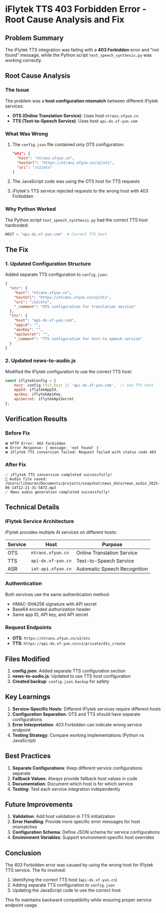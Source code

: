 # iFlytek TTS 403 Forbidden Error - Root Cause Analysis and Fix

## Problem Summary

The iFlytek TTS integration was failing with a **403 Forbidden** error and "not found" message, while the Python script `text_speech_synthesis.py` was working correctly.

## Root Cause Analysis

### The Issue
The problem was a **host configuration mismatch** between different iFlytek services:

- **OTS (Online Translation Service)**: Uses host `ntrans.xfyun.cn`
- **TTS (Text-to-Speech Service)**: Uses host `api-dx.xf-yun.com`

### What Was Wrong
1. The `config.json` file contained only OTS configuration:
   ```json
   "ots": {
     "host": "ntrans.xfyun.cn",
     "hostUrl": "https://ntrans.xfyun.cn/v2/ots",
     "uri": "/v2/ots"
   }
   ```

2. The JavaScript code was using the OTS host for TTS requests
3. iFlytek's TTS service rejected requests to the wrong host with 403 Forbidden

### Why Python Worked
The Python script `text_speech_synthesis.py` had the correct TTS host hardcoded:
```python
HOST = "api-dx.xf-yun.com"  # Correct TTS host
```

## The Fix

### 1. Updated Configuration Structure
Added separate TTS configuration to `config.json`:
```json
{
  "ots": {
    "host": "ntrans.xfyun.cn",
    "hostUrl": "https://ntrans.xfyun.cn/v2/ots",
    "uri": "/v2/ots",
    "_comment": "OTS configuration for translation service"
  },
  "tts": {
    "host": "api-dx.xf-yun.com",
    "appid": "",
    "apiKey": "",
    "apiSecret": "",
    "_comment": "TTS configuration for text-to-speech service"
  }
}
```

### 2. Updated news-to-audio.js
Modified the iFlytek configuration to use the correct TTS host:
```javascript
const iflytekConfig = {
    host: config.tts?.host || 'api-dx.xf-yun.com',  // Use TTS host
    appId: iflytekAppId,
    apiKey: iflytekApiKey,
    apiSecret: iflytekApiSecret
};
```

## Verification Results

### Before Fix
```
❌ HTTP Error: 403 Forbidden
❌ Error Response: { message: 'not found' }
❌ iFlytek TTS conversion failed: Request failed with status code 403
```

### After Fix
```
✅ iFlytek TTS conversion completed successfully!
🎵 Audio file saved: /Users/lihaoran/Documents/projects/snapshot/news_data/news_audio_2025-06-14T12-21-31-587Z.mp3
✅ News audio generation completed successfully!
```

## Technical Details

### iFlytek Service Architecture
iFlytek provides multiple AI services on different hosts:

| Service | Host | Purpose |
|---------|------|----------|
| OTS | `ntrans.xfyun.cn` | Online Translation Service |
| TTS | `api-dx.xf-yun.cn` | Text-to-Speech Service |
| ASR | `iat-api.xfyun.cn` | Automatic Speech Recognition |

### Authentication
Both services use the same authentication method:
- HMAC-SHA256 signature with API secret
- Base64 encoded authorization header
- Same app ID, API key, and API secret

### Request Endpoints
- **OTS**: `https://ntrans.xfyun.cn/v2/ots`
- **TTS**: `https://api-dx.xf-yun.cn/v1/private/dts_create`

## Files Modified

1. **config.json**: Added separate TTS configuration section
2. **news-to-audio.js**: Updated to use TTS host configuration
3. **Created backup**: `config.json.backup` for safety

## Key Learnings

1. **Service-Specific Hosts**: Different iFlytek services require different hosts
2. **Configuration Separation**: OTS and TTS should have separate configurations
3. **Error Interpretation**: 403 Forbidden can indicate wrong service endpoint
4. **Testing Strategy**: Compare working implementations (Python vs JavaScript)

## Best Practices

1. **Separate Configurations**: Keep different service configurations separate
2. **Fallback Values**: Always provide fallback host values in code
3. **Documentation**: Document which host is for which service
4. **Testing**: Test each service integration independently

## Future Improvements

1. **Validation**: Add host validation in TTS initialization
2. **Error Handling**: Provide more specific error messages for host mismatches
3. **Configuration Schema**: Define JSON schema for service configurations
4. **Environment Variables**: Support environment-specific host overrides

## Conclusion

The 403 Forbidden error was caused by using the wrong host for iFlytek TTS service. The fix involved:
1. Identifying the correct TTS host (`api-dx.xf-yun.cn`)
2. Adding separate TTS configuration to `config.json`
3. Updating the JavaScript code to use the correct host

This fix maintains backward compatibility while ensuring proper service endpoint usage.